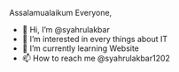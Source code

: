 Assalamualaikum Everyone,
- 👋 Hi, I’m @syahrulakbar
- 👀 I’m interested in every things about IT
- 🌱 I’m currently learning Website 
- 📫 How to reach me @syahrulakbar1202

<!---
syahrulakbar/syahrulakbar is a ✨ special ✨ repository because its `README.md` (this file) appears on your GitHub profile.
You can click the Preview link to take a look at your changes.
--->
